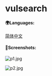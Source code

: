 # vulsearch
#### 🌍Languages:

[简体中文](https://github.com/pwnwikiorg/vulsearch/blob/main/docs/%E7%AE%80%E4%BD%93%E4%B8%AD%E6%96%87.md)



#### 📸Screenshots:

![p1.jpg](https://github.com/pwnwikiorg/vulsearch/blob/main/images/p1.jpg?raw=true)

![p2.jpg](https://github.com/pwnwikiorg/vulsearch/blob/main/images/p2.jpg?raw=true)

